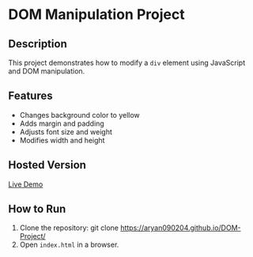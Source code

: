 # DOM Manipulation Project

## Description
This project demonstrates how to modify a `div` element using JavaScript and DOM manipulation.

## Features
- Changes background color to yellow
- Adds margin and padding
- Adjusts font size and weight
- Modifies width and height

## Hosted Version
[Live Demo](https://aryan090204.github.io/DOM-Project/)

## How to Run
1. Clone the repository:
git clone https://aryan090204.github.io/DOM-Project/
2. Open `index.html` in a browser.
